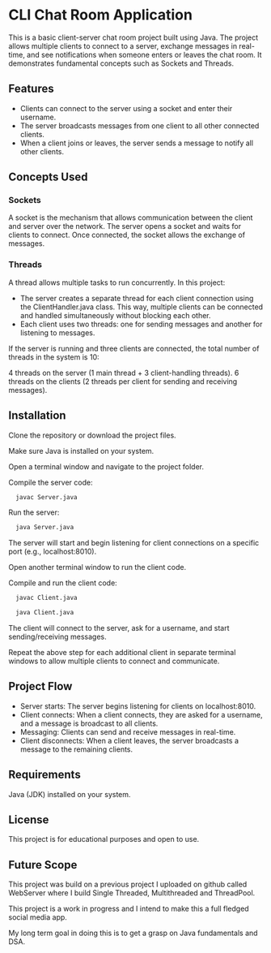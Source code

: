
# CLI Chat Room Application

This is a basic client-server chat room project built using Java. The project allows multiple clients to connect to a server, exchange messages in real-time, and see notifications when someone enters or leaves the chat room. It demonstrates fundamental concepts such as Sockets and Threads.


## Features

- Clients can connect to the server using a socket and enter their username.
- The server broadcasts messages from one client to all other connected clients.
- When a client joins or leaves, the server sends a message to notify all other clients.



## Concepts Used

### Sockets
A socket is the mechanism that allows communication between the client and server over the network. The server opens a socket and waits for clients to connect. Once connected, the socket allows the exchange of messages.

### Threads
A thread allows multiple tasks to run concurrently. In this project:

- The server creates a separate thread for each client connection using the ClientHandler.java class. This way, multiple clients can be connected and handled simultaneously without blocking each other.
- Each client uses two threads: one for sending messages and another for listening to messages.

If the server is running and three clients are connected, the total number of threads in the system is 10:

4 threads on the server (1 main thread + 3 client-handling threads).
6 threads on the clients (2 threads per client for sending and receiving messages).
## Installation
Clone the repository or download the project files.

Make sure Java is installed on your system.

Open a terminal window and navigate to the project folder.

Compile the server code:

```bash
  javac Server.java
```

Run the server:

```bash
  java Server.java
```

The server will start and begin listening for client connections on a specific port (e.g., localhost:8010).

Open another terminal window to run the client code.

Compile and run the client code:

```bash
  javac Client.java
```
```bash
  java Client.java
```

The client will connect to the server, ask for a username, and start sending/receiving messages.

Repeat the above step for each additional client in separate terminal windows to allow multiple clients to connect and communicate.

## Project Flow

- Server starts: The server begins listening for clients on localhost:8010.
- Client connects: When a client connects, they are asked for a username, and a message is broadcast to all clients.
- Messaging: Clients can send and receive messages in real-time.
- Client disconnects: When a client leaves, the server broadcasts a message to the remaining clients.
## Requirements

Java (JDK) installed on your system.
## License

This project is for educational purposes and open to use.
## Future Scope

This project was build on a previous project I uploaded on github called WebServer where I build Single Threaded, Multithreaded and ThreadPool.

This project is a work in progress and I intend to make this a full fledged social media app. 

My long term goal in doing this is to get a grasp on Java fundamentals and DSA.